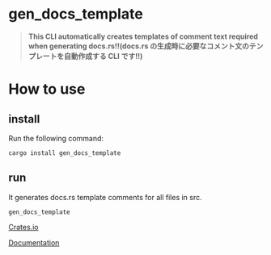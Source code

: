 # gen_docs_template

> **This CLI automatically creates templates of comment text required when generating docs.rs!!(docs.rs の生成時に必要なコメント文のテンプレートを自動作成する CLI です!!)**

# How to use

## install

Run the following command:

```
cargo install gen_docs_template
```

## run

It generates docs.rs template comments for all files in src.

```
gen_docs_template
```

[Crates.io](https://crates.io/crates/gen_docs_template)

[Documentation](https://docs.rs/typo_checker/0.0.3/gen_docs_template/)
